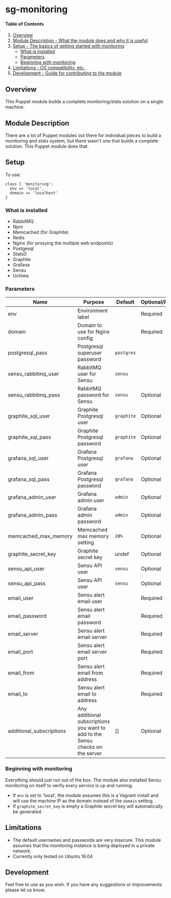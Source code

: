 # sg-monitoring

#### Table of Contents

1. [Overview](#overview)
2. [Module Description - What the module does and why it is useful](#module-description)
3. [Setup - The basics of getting started with monitoring](#setup)
    * [What is installed](#what-is-installed)
    * [Parameters](#parameters)
    * [Beginning with monitoring](#beginning-with-monitoring)
5. [Limitations - OS compatibility, etc.](#limitations)
6. [Development - Guide for contributing to the module](#development)

## Overview

This Puppet module builds a complete monitoring/stats solution on a single machine.

## Module Description

There are a lot of Puppet modules out there for individual pieces to build a 
monitoring and stats system, but there wasn't one that builds a complete solution.
This Puppet module does that. 

## Setup

To use:

```
class { 'monitoring':
  env => 'local', 
  domain => 'localhost' 
}
```

### What is installed

* RabbitMQ
* Npm
* Memcached (for Graphite)
* Redis
* Nginx (for proxying the multiple web endpoints) 
* Postgesql
* StatsD
* Graphite
* Grafana
* Sensu
* Uchiwa

### Parameters

| Name | Purpose | Default | Optional/Required |
| --- | --- | --- | --- |
| env                      | Environment label | | Required |
| domain                   | Domain to use for Nginx config | | Required |
| postgresql_pass          | Postgresql superuser password | `postgres` | |
| sensu_rabbitmq_user      | RabbitMQ user for Sensu | `sensu` | |
| sensu_rabbitmq_pass      | RabbitMQ password for Sensu | `sensu`    | Optional |
| graphite_sql_user        | Graphite Postgresql user | `graphite` | Optional |
| graphite_sql_pass        | Graphite Postgresql password | `graphite` | Optional |
| grafana_sql_user         | Grafana Postgresql user | `grafana`  | Optional |
| grafana_sql_pass         | Grafana Postgresql password | `grafana`  | Optional |
| grafana_admin_user       | Grafana admin user | `admin`    | Optional |
| grafana_admin_pass       | Grafana admin password | `admin`    | Optional |
| memcached_max_memory     | Memcached max memory setting | `20%`      | Optional |
| graphite_secret_key      | Graphite secret key | undef      | Optional |
| sensu_api_user           | Sensu API user | `sensu`    | Optional |
| sensu_api_pass           | Sensu API user | `sensu`    | Optional |
| email_user               | Sensu alert email user | | Required |
| email_password           | Sensu alert email password | | Required |
| email_server             | Sensu alert email server | | Required |
| email_port               | Sensu alert email server port | | Required |
| email_from               | Sensu alert email from address | | Required |
| email_to                 | Sensu alert email to address | | Required |
| additional_subscriptions | Any additional subscriptions you want to add to the Sensu checks on the server | [] | Optional |
 
### Beginning with monitoring

Everything should just run out of the box. The module also installed Sensu 
monitoring on itself to verify every service is up and running.

* If `env` is set to 'local', the module assumes this is a Vagrant install and will
use the machine IP as the domain instead of the `domain` setting.
* If `graphite_secret_key` is empty a Graphite secret key will automatically be 
generated. 

## Limitations

* The default usernames and passwords are very insecure. This module assumes that 
the monitoring instance is being deployed in a private network.
* Currently only tested on Ubuntu 16.04

## Development

Feel free to use as you wish. If you have any suggestions or improvements please let
us know. 